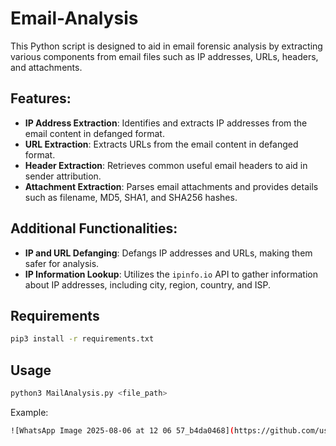 # Email-Analysis

This Python script is designed to aid in email forensic analysis by extracting various components from email files such as IP addresses, URLs, headers, and attachments.

## Features:
- **IP Address Extraction**: Identifies and extracts IP addresses from the email content in defanged format.
- **URL Extraction**: Extracts URLs from the email content in defanged format.
- **Header Extraction**: Retrieves common useful email headers to aid in sender attribution.
- **Attachment Extraction**: Parses email attachments and provides details such as filename, MD5, SHA1, and SHA256 hashes.

## Additional Functionalities:
- **IP and URL Defanging**: Defangs IP addresses and URLs, making them safer for analysis.
- **IP Information Lookup**: Utilizes the `ipinfo.io` API to gather information about IP addresses, including city, region, country, and ISP.

## Requirements

```bash
pip3 install -r requirements.txt
```

## Usage
```bash
python3 MailAnalysis.py <file_path>
```

Example:
```bash
![WhatsApp Image 2025-08-06 at 12 06 57_b4da0468](https://github.com/user-attachments/assets/302a23fa-17b3-4b71-b155-3fcaff81d624)



